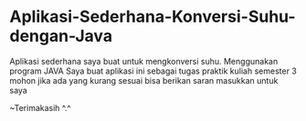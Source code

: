 # Aplikasi-Sederhana-Konversi-Suhu-dengan-Java
Aplikasi sederhana saya buat untuk mengkonversi suhu. Menggunakan program JAVA 
Saya buat aplikasi ini sebagai tugas praktik kuliah semester 3 
mohon jika ada yang kurang sesuai bisa berikan saran masukkan untuk saya

~Terimakasih ^.^
